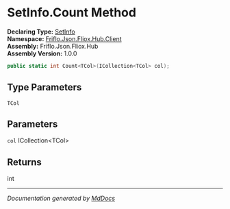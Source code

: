 ﻿<!--  
  <auto-generated>   
    The contents of this file were generated by a tool.  
    Changes to this file may be list if the file is regenerated  
  </auto-generated>   
-->

# SetInfo.Count Method

**Declaring Type:** [SetInfo](../index.md)  
**Namespace:** [Friflo.Json.Fliox.Hub.Client](../../index.md)  
**Assembly:** Friflo.Json.Fliox.Hub  
**Assembly Version:** 1.0.0

```csharp
public static int Count<TCol>(ICollection<TCol> col);
```

## Type Parameters

`TCol`

## Parameters

`col`  ICollection\<TCol\>

## Returns

int

___

*Documentation generated by [MdDocs](https://github.com/ap0llo/mddocs)*
